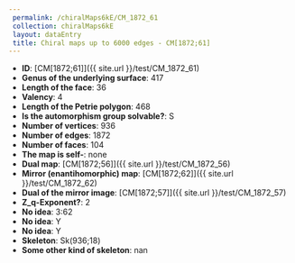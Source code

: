 ```yaml
--- 
 permalink: /chiralMaps6kE/CM_1872_61 
 collection: chiralMaps6kE
 layout: dataEntry
 title: Chiral maps up to 6000 edges - CM[1872;61]
---
```


- **ID**: [CM[1872;61]]({{ site.url }}/test/CM_1872_61)
- **Genus of the underlying surface**: 417
- **Length of the face**: 36
- **Valency**: 4
- **Length of the Petrie polygon**: 468
- **Is the automorphism group solvable?**: S
- **Number of vertices**: 936
- **Number of edges**: 1872
- **Number of faces**: 104
- **The map is self-**: none
- **Dual map**: [CM[1872;56]]({{ site.url }}/test/CM_1872_56)
- **Mirror (enantihomorphic) map**: [CM[1872;62]]({{ site.url }}/test/CM_1872_62)
- **Dual of the mirror image**: [CM[1872;57]]({{ site.url }}/test/CM_1872_57)
- **Z_q-Exponent?**: 2
- **No idea**:  3:62
- **No idea**: Y
- **No idea**: Y
- **Skeleton**: Sk(936;18)
- **Some other kind of skeleton**: nan
